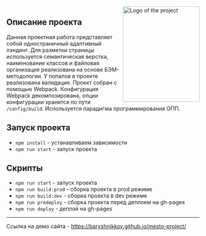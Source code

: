 <img src="https://i.ibb.co/VV7dm7M/mesto.jpg" alt="Logo of the project" align="right" width="200" height="250">

## Описание проекта

Данная проектная работа представляет собой одностраничный адаптивный лэндинг. Для разметки страницы используется семантическая верстка, наименование классов и файловая организация реализована на основе БЭМ-методологии. У попапов в проекте реализована валидация. Проект собран с помощью Webpack. Конфигурация Webpack декомпозирована, опции конфигурации хранятся по пути `/config/build`. Используется парадигма программирования ОПП.

## Запуск проекта

- `npm install` - устанавливаем зависимости
- `npm run start` - запуск проекта

## Скрипты

- `npm run start` - запуск проекта
- `npm run build:prod` - сборка проекта в prod режиме
- `npm run build:dev` - сборка проекта в dev режиме
- `npm run predeploy` - сборка проекта перед деплоем на gh-pages
- `npm run deploy` - деплой на gh-pages

----

Ссылка на демо сайта - https://baryshnikkov.github.io/mesto-project/
